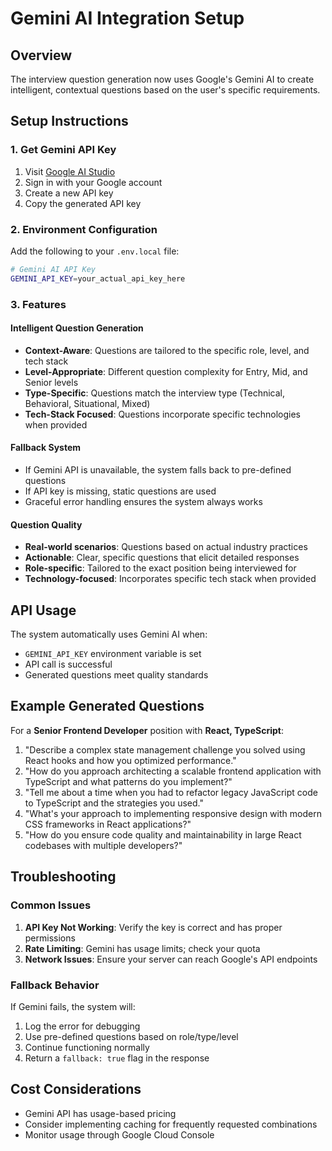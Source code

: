 # Gemini AI Integration Setup

## Overview

The interview question generation now uses Google's Gemini AI to create intelligent, contextual questions based on the user's specific requirements.

## Setup Instructions

### 1. Get Gemini API Key

1. Visit [Google AI Studio](https://makersuite.google.com/app/apikey)
2. Sign in with your Google account
3. Create a new API key
4. Copy the generated API key

### 2. Environment Configuration

Add the following to your `.env.local` file:

```bash
# Gemini AI API Key
GEMINI_API_KEY=your_actual_api_key_here
```

### 3. Features

#### Intelligent Question Generation

- **Context-Aware**: Questions are tailored to the specific role, level, and tech stack
- **Level-Appropriate**: Different question complexity for Entry, Mid, and Senior levels
- **Type-Specific**: Questions match the interview type (Technical, Behavioral, Situational, Mixed)
- **Tech-Stack Focused**: Questions incorporate specific technologies when provided

#### Fallback System

- If Gemini API is unavailable, the system falls back to pre-defined questions
- If API key is missing, static questions are used
- Graceful error handling ensures the system always works

#### Question Quality

- **Real-world scenarios**: Questions based on actual industry practices
- **Actionable**: Clear, specific questions that elicit detailed responses
- **Role-specific**: Tailored to the exact position being interviewed for
- **Technology-focused**: Incorporates specific tech stack when provided

## API Usage

The system automatically uses Gemini AI when:

- `GEMINI_API_KEY` environment variable is set
- API call is successful
- Generated questions meet quality standards

## Example Generated Questions

For a **Senior Frontend Developer** position with **React, TypeScript**:

1. "Describe a complex state management challenge you solved using React hooks and how you optimized performance."
2. "How do you approach architecting a scalable frontend application with TypeScript and what patterns do you implement?"
3. "Tell me about a time when you had to refactor legacy JavaScript code to TypeScript and the strategies you used."
4. "What's your approach to implementing responsive design with modern CSS frameworks in React applications?"
5. "How do you ensure code quality and maintainability in large React codebases with multiple developers?"

## Troubleshooting

### Common Issues

1. **API Key Not Working**: Verify the key is correct and has proper permissions
2. **Rate Limiting**: Gemini has usage limits; check your quota
3. **Network Issues**: Ensure your server can reach Google's API endpoints

### Fallback Behavior

If Gemini fails, the system will:

1. Log the error for debugging
2. Use pre-defined questions based on role/type/level
3. Continue functioning normally
4. Return a `fallback: true` flag in the response

## Cost Considerations

- Gemini API has usage-based pricing
- Consider implementing caching for frequently requested combinations
- Monitor usage through Google Cloud Console


